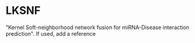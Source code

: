 # LKSNF
"Kernel Soft-neighborhood network fusion for miRNA-Disease interaction prediction".
If used, add a reference
